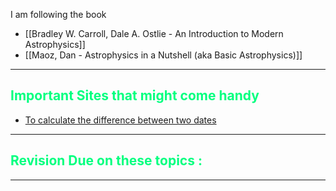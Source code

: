 
I am following the book 
+ [[Bradley W. Carroll, Dale A. Ostlie - An Introduction to Modern Astrophysics]]
+ [[Maoz, Dan - Astrophysics in a Nutshell (aka Basic Astrophysics)]]

<hr>

## <span  style = "color:SpringGreen">Important Sites that might come handy</span>
+ [To calculate the difference between two dates](https://www.timeanddate.com/date/durationresult.html?d1=1&m1=1&y1=2005&d2=30&m2=7&y2=2005&ti=on)


<hr>

## <span  style = "color:SpringGreen">Revision Due on these topics : </span> 









<hr> 
